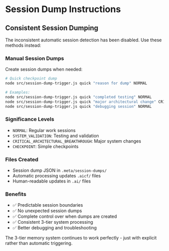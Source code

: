 # Session Dump Instructions

## Consistent Session Dumping

The inconsistent automatic session detection has been disabled. Use these methods instead:

### Manual Session Dumps
Create session dumps when needed:
```bash
# Quick checkpoint dump
node src/session-dump-trigger.js quick "reason for dump" NORMAL

# Examples:
node src/session-dump-trigger.js quick "completed testing" NORMAL
node src/session-dump-trigger.js quick "major architectural change" CRITICAL_ARCHITECTURAL_BREAKTHROUGH
node src/session-dump-trigger.js quick "debugging session" NORMAL
```

### Significance Levels
- `NORMAL`: Regular work sessions
- `SYSTEM_VALIDATION`: Testing and validation
- `CRITICAL_ARCHITECTURAL_BREAKTHROUGH`: Major system changes
- `CHECKPOINT`: Simple checkpoints

### Files Created
- Session dump JSON in `.meta/session-dumps/`
- Automatic processing updates `.aicf/` files
- Human-readable updates in `.ai/` files

### Benefits
- ✅ Predictable session boundaries
- ✅ No unexpected session dumps  
- ✅ Complete control over when dumps are created
- ✅ Consistent 3-tier system processing
- ✅ Better debugging and troubleshooting

The 3-tier memory system continues to work perfectly - just with explicit rather than automatic triggering.

